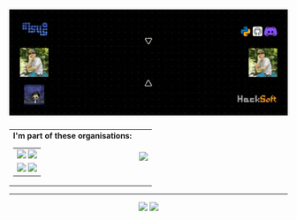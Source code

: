 <!--
**SashoStoichkov/SashoStoichkov** is a ✨ _special_ ✨ repository because its `README.md` (this file) appears on your GitHub profile.
-->
<h1 align="center" width="100%">
  <img src="./GH Cover.gif">
</h1>

<p align="center">
  <table>
    <tr>
      <td>
        <strong>I'm part of these organisations:</strong><br>
        <table>
          <tr>
            <td><a href="https://github.com/HackSoftware"><img src="https://avatars3.githubusercontent.com/u/11139128?s=150&v=4" /></a>
        <a href="https://github.com/EddieHubCommunity"><img src="https://avatars3.githubusercontent.com/u/66388388?s=150&v=4" /></a></td>
          </tr>
          <tr>
            <td><a href="https://github.com/BookShareBG"><img src="https://avatars3.githubusercontent.com/u/73662810?s=150&v=4" /></a>
            <a href="https://github.com/SashoStoichkovArchive"><img src="https://avatars3.githubusercontent.com/u/79784426?s=150&v=4" /></a></td>
          </tr>
        </table>
      </td>
      <td>
        <img src=https://github-readme-stats.vercel.app/api/pin/?username=SashoStoichkov&repo=Presences&show_icons=true&hide_border=true&bg_color=02265c&title_color=ea5e00&text_color=FFFFFF&icon_color=00d200" style=="border: 0px" />
      </td>
    </tr>
  </table>
</p>

<!--
🔭 I’m currently working on **Python projects**
<ul align="left">
   <li>Worked over <a href="https://github.com/HackSoftware/simple_schema_validator">simple-schema-validator</a> pip module</li>
   <li>Worked over <a href="https://github.com/HackSoftware/Django-Styleguide">Django Styleguide</a> example <a href="https://github.com/HackSoftware/Styleguide-Example">project</a></li>
</ul>
-->

---

<p align="center">
  <img width="96%" src="https://activity-graph.herokuapp.com/graph?username=SashoStoichkov&show_icons=true&count_private=true&theme=rogue&area=true" />
  <img width="96%" src="https://github-readme-streak-stats.herokuapp.com/?user=SashoStoichkov&show_icons=true&locale=en&layout=demo&theme=merko" />
</p>
